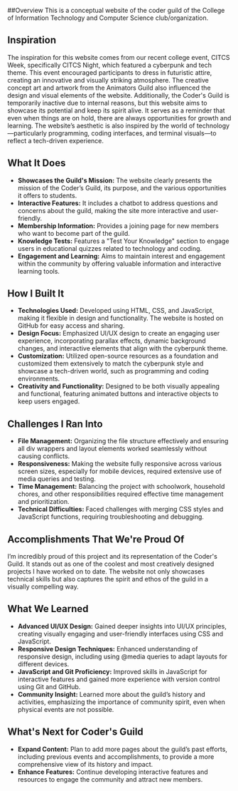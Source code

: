 ##Overview
This is a conceptual website of the coder guild of the College of Information Technology and Computer Science club/organization.

## Inspiration

The inspiration for this website comes from our recent college event, CITCS Week, specifically CITCS Night, which featured a cyberpunk and tech theme. This event encouraged participants to dress in futuristic attire, creating an innovative and visually striking atmosphere. The creative concept art and artwork from the Animators Guild also influenced the design and visual elements of the website. Additionally, the Coder's Guild is temporarily inactive due to internal reasons, but this website aims to showcase its potential and keep its spirit alive. It serves as a reminder that even when things are on hold, there are always opportunities for growth and learning. The website’s aesthetic is also inspired by the world of technology—particularly programming, coding interfaces, and terminal visuals—to reflect a tech-driven experience.

## What It Does

- **Showcases the Guild's Mission:** The website clearly presents the mission of the Coder’s Guild, its purpose, and the various opportunities it offers to students.
- **Interactive Features:** It includes a chatbot to address questions and concerns about the guild, making the site more interactive and user-friendly.
- **Membership Information:** Provides a joining page for new members who want to become part of the guild.
- **Knowledge Tests:** Features a "Test Your Knowledge" section to engage users in educational quizzes related to technology and coding.
- **Engagement and Learning:** Aims to maintain interest and engagement within the community by offering valuable information and interactive learning tools.

## How I Built It

- **Technologies Used:** Developed using HTML, CSS, and JavaScript, making it flexible in design and functionality. The website is hosted on GitHub for easy access and sharing.
- **Design Focus:** Emphasized UI/UX design to create an engaging user experience, incorporating parallax effects, dynamic background changes, and interactive elements that align with the cyberpunk theme.
- **Customization:** Utilized open-source resources as a foundation and customized them extensively to match the cyberpunk style and showcase a tech-driven world, such as programming and coding environments.
- **Creativity and Functionality:** Designed to be both visually appealing and functional, featuring animated buttons and interactive objects to keep users engaged.

## Challenges I Ran Into

- **File Management:** Organizing the file structure effectively and ensuring all div wrappers and layout elements worked seamlessly without causing conflicts.
- **Responsiveness:** Making the website fully responsive across various screen sizes, especially for mobile devices, required extensive use of media queries and testing.
- **Time Management:** Balancing the project with schoolwork, household chores, and other responsibilities required effective time management and prioritization.
- **Technical Difficulties:** Faced challenges with merging CSS styles and JavaScript functions, requiring troubleshooting and debugging.

## Accomplishments That We're Proud Of

I’m incredibly proud of this project and its representation of the Coder's Guild. It stands out as one of the coolest and most creatively designed projects I have worked on to date. The website not only showcases technical skills but also captures the spirit and ethos of the guild in a visually compelling way.

## What We Learned

- **Advanced UI/UX Design:** Gained deeper insights into UI/UX principles, creating visually engaging and user-friendly interfaces using CSS and JavaScript.
- **Responsive Design Techniques:** Enhanced understanding of responsive design, including using @media queries to adapt layouts for different devices.
- **JavaScript and Git Proficiency:** Improved skills in JavaScript for interactive features and gained more experience with version control using Git and GitHub.
- **Community Insight:** Learned more about the guild’s history and activities, emphasizing the importance of community spirit, even when physical events are not possible.

## What's Next for Coder's Guild

- **Expand Content:** Plan to add more pages about the guild’s past efforts, including previous events and accomplishments, to provide a more comprehensive view of its history and impact.
- **Enhance Features:** Continue developing interactive features and resources to engage the community and attract new members.
